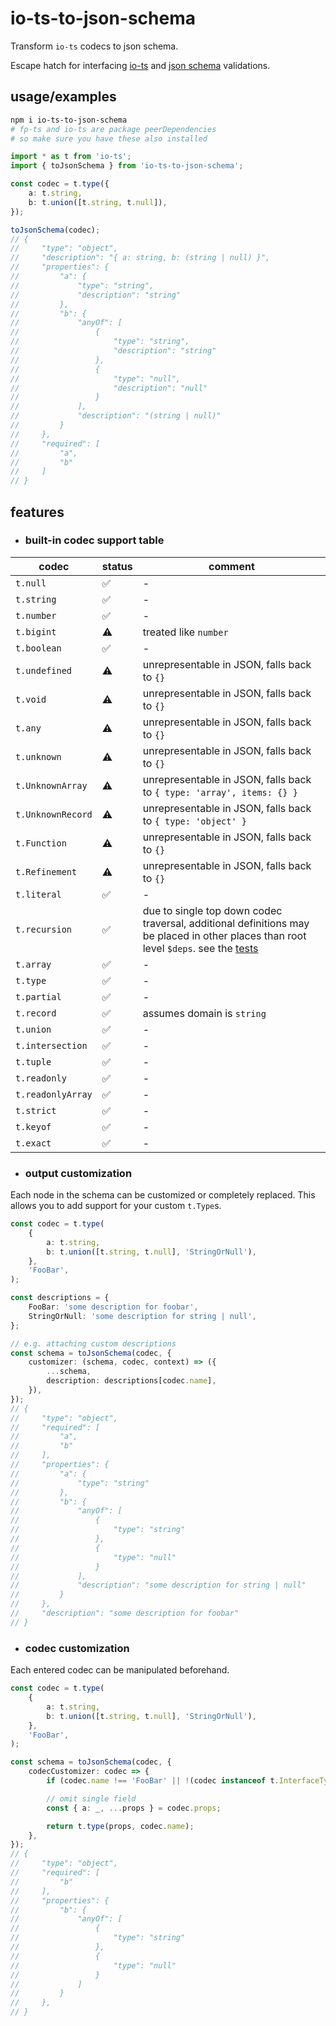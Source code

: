 # io-ts-to-json-schema

Transform `io-ts` codecs to json schema.

Escape hatch for interfacing [io-ts](https://github.com/gcanti/io-ts) and [json schema](https://json-schema.org/) validations.

## usage/examples

```bash
npm i io-ts-to-json-schema
# fp-ts and io-ts are package peerDependencies
# so make sure you have these also installed
```

```ts
import * as t from 'io-ts';
import { toJsonSchema } from 'io-ts-to-json-schema';

const codec = t.type({
    a: t.string,
    b: t.union([t.string, t.null]),
});

toJsonSchema(codec);
// {
//     "type": "object",
//     "description": "{ a: string, b: (string | null) }",
//     "properties": {
//         "a": {
//             "type": "string",
//             "description": "string"
//         },
//         "b": {
//             "anyOf": [
//                 {
//                     "type": "string",
//                     "description": "string"
//                 },
//                 {
//                     "type": "null",
//                     "description": "null"
//                 }
//             ],
//             "description": "(string | null)"
//         }
//     },
//     "required": [
//         "a",
//         "b"
//     ]
// }
```

## features

-   ### built-in codec support table

| codec             | status | comment                                                                                                                                                                                                                                                                      |
| ----------------- | ------ | ---------------------------------------------------------------------------------------------------------------------------------------------------------------------------------------------------------------------------------------------------------------------------- |
| `t.null`          | ✅     | -                                                                                                                                                                                                                                                                            |
| `t.string`        | ✅     | -                                                                                                                                                                                                                                                                            |
| `t.number`        | ✅     | -                                                                                                                                                                                                                                                                            |
| `t.bigint`        | ⚠️     | treated like `number`                                                                                                                                                                                                                                                        |
| `t.boolean`       | ✅     | -                                                                                                                                                                                                                                                                            |
| `t.undefined`     | ⚠️     | unrepresentable in JSON, falls back to `{}`                                                                                                                                                                                                                                  |
| `t.void`          | ⚠️     | unrepresentable in JSON, falls back to `{}`                                                                                                                                                                                                                                  |
| `t.any`           | ⚠️     | unrepresentable in JSON, falls back to `{}`                                                                                                                                                                                                                                  |
| `t.unknown`       | ⚠️     | unrepresentable in JSON, falls back to `{}`                                                                                                                                                                                                                                  |
| `t.UnknownArray`  | ⚠️     | unrepresentable in JSON, falls back to `{ type: 'array', items: {} }`                                                                                                                                                                                                        |
| `t.UnknownRecord` | ⚠️     | unrepresentable in JSON, falls back to `{ type: 'object' }`                                                                                                                                                                                                                  |
| `t.Function`      | ⚠️     | unrepresentable in JSON, falls back to `{}`                                                                                                                                                                                                                                  |
| `t.Refinement`    | ⚠️     | unrepresentable in JSON, falls back to `{}`                                                                                                                                                                                                                                  |
| `t.literal`       | ✅     | -                                                                                                                                                                                                                                                                            |
| `t.recursion`     | ✅     | due to single top down codec traversal, additional definitions may be placed in other places than root level `$deps`. see the [tests](https://github.com/GrzegorzKazana/io-ts-to-json-schema/blob/ecdeb80b5fea90c4824c58e668b6685cfc79440b/src/__tests__/index.test.ts#L113) |
| `t.array`         | ✅     | -                                                                                                                                                                                                                                                                            |
| `t.type`          | ✅     | -                                                                                                                                                                                                                                                                            |
| `t.partial`       | ✅     | -                                                                                                                                                                                                                                                                            |
| `t.record`        | ✅     | assumes domain is `string`                                                                                                                                                                                                                                                   |
| `t.union`         | ✅     | -                                                                                                                                                                                                                                                                            |
| `t.intersection`  | ✅     | -                                                                                                                                                                                                                                                                            |
| `t.tuple`         | ✅     | -                                                                                                                                                                                                                                                                            |
| `t.readonly`      | ✅     | -                                                                                                                                                                                                                                                                            |
| `t.readonlyArray` | ✅     | -                                                                                                                                                                                                                                                                            |
| `t.strict`        | ✅     | -                                                                                                                                                                                                                                                                            |
| `t.keyof`         | ✅     | -                                                                                                                                                                                                                                                                            |
| `t.exact`         | ✅     | -                                                                                                                                                                                                                                                                            |

-   ### output customization

Each node in the schema can be customized or completely replaced. This allows you to add support for your custom `t.Type`s.

```ts
const codec = t.type(
    {
        a: t.string,
        b: t.union([t.string, t.null], 'StringOrNull'),
    },
    'FooBar',
);

const descriptions = {
    FooBar: 'some description for foobar',
    StringOrNull: 'some description for string | null',
};

// e.g. attaching custom descriptions
const schema = toJsonSchema(codec, {
    customizer: (schema, codec, context) => ({
        ...schema,
        description: descriptions[codec.name],
    }),
});
// {
//     "type": "object",
//     "required": [
//         "a",
//         "b"
//     ],
//     "properties": {
//         "a": {
//             "type": "string"
//         },
//         "b": {
//             "anyOf": [
//                 {
//                     "type": "string"
//                 },
//                 {
//                     "type": "null"
//                 }
//             ],
//             "description": "some description for string | null"
//         }
//     },
//     "description": "some description for foobar"
// }
```

-   ### codec customization

Each entered codec can be manipulated beforehand.

```ts
const codec = t.type(
    {
        a: t.string,
        b: t.union([t.string, t.null], 'StringOrNull'),
    },
    'FooBar',
);

const schema = toJsonSchema(codec, {
    codecCustomizer: codec => {
        if (codec.name !== 'FooBar' || !(codec instanceof t.InterfaceType)) return codec;

        // omit single field
        const { a: _, ...props } = codec.props;

        return t.type(props, codec.name);
    },
});
// {
//     "type": "object",
//     "required": [
//         "b"
//     ],
//     "properties": {
//         "b": {
//             "anyOf": [
//                 {
//                     "type": "string"
//                 },
//                 {
//                     "type": "null"
//                 }
//             ]
//         }
//     },
// }
```
